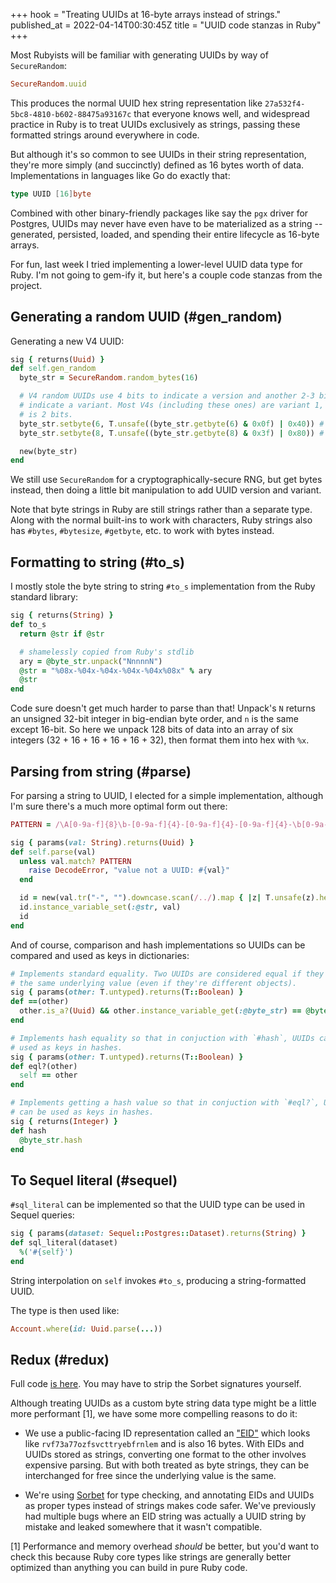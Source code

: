 +++
hook = "Treating UUIDs at 16-byte arrays instead of strings."
published_at = 2022-04-14T00:30:45Z
title = "UUID code stanzas in Ruby"
+++

Most Rubyists will be familiar with generating UUIDs by way of `SecureRandom`:

``` ruby
SecureRandom.uuid
```

This produces the normal UUID hex string representation like `27a532f4-5bc8-4810-b602-88475a93167c` that everyone knows well, and widespread practice in Ruby is to treat UUIDs exclusively as strings, passing these formatted strings around everywhere in code.

But although it's so common to see UUIDs in their string representation, they're more simply (and succinctly) defined as 16 bytes worth of data. Implementations in languages like Go do exactly that:

``` go
type UUID [16]byte
```

Combined with other binary-friendly packages like say the `pgx` driver for Postgres, UUIDs may never have even have to be materialized as a string -- generated, persisted, loaded, and spending their entire lifecycle as 16-byte arrays.

For fun, last week I tried implementing a lower-level UUID data type for Ruby. I'm not going to gem-ify it, but here's a couple code stanzas from the project.

## Generating a random UUID (#gen_random)

Generating a new V4 UUID:

``` ruby
sig { returns(Uuid) }
def self.gen_random
  byte_str = SecureRandom.random_bytes(16)

  # V4 random UUIDs use 4 bits to indicate a version and another 2-3 bits to
  # indicate a variant. Most V4s (including these ones) are variant 1, which
  # is 2 bits.
  byte_str.setbyte(6, T.unsafe((byte_str.getbyte(6) & 0x0f) | 0x40)) # version 4
  byte_str.setbyte(8, T.unsafe((byte_str.getbyte(8) & 0x3f) | 0x80)) # variant 1 (10 binary)

  new(byte_str)
end
```

We still use `SecureRandom` for a cryptographically-secure RNG, but get bytes instead, then doing a little bit manipulation to add UUID version and variant.

Note that byte strings in Ruby are still strings rather than a separate type. Along with the normal built-ins to work with characters, Ruby strings also has `#bytes`, `#bytesize`, `#getbyte`, etc. to work with bytes instead.

## Formatting to string (#to_s)

I mostly stole the byte string to string `#to_s` implementation from the Ruby standard library:

``` ruby
sig { returns(String) }
def to_s
  return @str if @str

  # shamelessly copied from Ruby's stdlib
  ary = @byte_str.unpack("NnnnnN")
  @str = "%08x-%04x-%04x-%04x-%04x%08x" % ary
  @str
end
```

Code sure doesn't get much harder to parse than that! Unpack's `N` returns an unsigned 32-bit integer in big-endian byte order, and `n` is the same except 16-bit. So here we unpack 128 bits of data into an array of six integers (32 + 16 + 16 + 16 + 16 + 32), then format them into hex with `%x`.

## Parsing from string (#parse)

For parsing a string to UUID, I elected for a simple implementation, although I'm sure there's a much more optimal form out there:

``` ruby
PATTERN = /\A[0-9a-f]{8}\b-[0-9a-f]{4}-[0-9a-f]{4}-[0-9a-f]{4}-\b[0-9a-f]{12}\z/

sig { params(val: String).returns(Uuid) }
def self.parse(val)
  unless val.match? PATTERN
    raise DecodeError, "value not a UUID: #{val}"
  end

  id = new(val.tr("-", "").downcase.scan(/../).map { |z| T.unsafe(z).hex }.pack("c*"))
  id.instance_variable_set(:@str, val)
  id
end
```

And of course, comparison and hash implementations so UUIDs can be compared and used as keys in dictionaries:

``` ruby
# Implements standard equality. Two UUIDs are considered equal if they have
# the same underlying value (even if they're different objects).
sig { params(other: T.untyped).returns(T::Boolean) }
def ==(other)
  other.is_a?(Uuid) && other.instance_variable_get(:@byte_str) == @byte_str
end

# Implements hash equality so that in conjuction with `#hash`, UUIDs can be
# used as keys in hashes.
sig { params(other: T.untyped).returns(T::Boolean) }
def eql?(other)
  self == other
end

# Implements getting a hash value so that in conjuction with `#eql?`, UUIDs
# can be used as keys in hashes.
sig { returns(Integer) }
def hash
  @byte_str.hash
end
```

## To Sequel literal (#sequel)

`#sql_literal` can be implemented so that the UUID type can be used in Sequel queries:

``` ruby
sig { params(dataset: Sequel::Postgres::Dataset).returns(String) }
def sql_literal(dataset)
  %('#{self}')
end
```

String interpolation on `self` invokes `#to_s`, producing a string-formatted UUID.

The type is then used like:

``` ruby
Account.where(id: Uuid.parse(...))
```

## Redux (#redux)

Full code [is here](https://gist.github.com/brandur/1bddb5215540889983dc7e3a66ef4e41). You may have to strip the Sorbet signatures yourself.

Although treating UUIDs as a custom byte string data type might be a little more performant [1], we have some more compelling reasons to do it:

* We use a public-facing ID representation called an ["EID"](https://docs.crunchybridge.com/api-concepts/eid/) which looks like `rvf73a77ozfsvcttryebfrnlem` and is also 16 bytes. With EIDs and UUIDs stored as strings, converting one format to the other involves expensive parsing. But with both treated as byte strings, they can be interchanged for free since the underlying value is the same.

* We're using [Sorbet](https://sorbet.org/) for type checking, and annotating EIDs and UUIDs as proper types instead of strings makes code safer. We've previously had multiple bugs where an EID string was actually a UUID string by mistake and leaked somewhere that it wasn't compatible.

[1] Performance and memory overhead _should_ be better, but you'd want to check this because Ruby core types like strings are generally better optimized than anything you can build in pure Ruby code.
